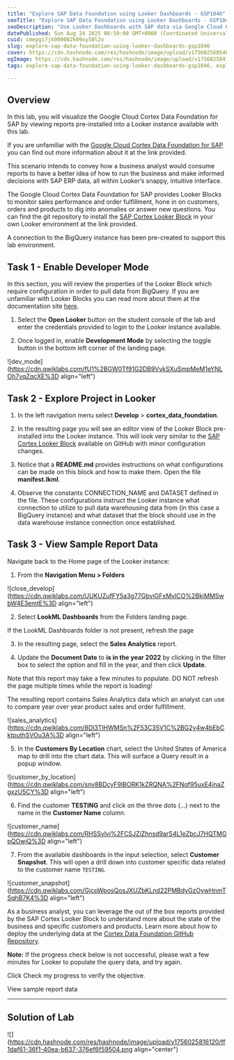 ```yaml
---
title: "Explore SAP Data Foundation using Looker Dashboards - GSP1046"
seoTitle: "Explore SAP Data Foundation using Looker Dashboards - GSP1046"
seoDescription: "Use Looker Dashboards with SAP data via Google Cloud Cortex for informed business decisions"
datePublished: Sun Aug 24 2025 08:59:00 GMT+0000 (Coordinated Universal Time)
cuid: cmepgi7jk000002k09xy50l2o
slug: explore-sap-data-foundation-using-looker-dashboards-gsp1046
cover: https://cdn.hashnode.com/res/hashnode/image/upload/v1756025685403/9f7eeabe-c21d-4250-b064-74e8e7711a21.png
ogImage: https://cdn.hashnode.com/res/hashnode/image/upload/v1756025847965/e5834c66-e340-449b-87a4-a8cf32f0d8a5.png
tags: explore-sap-data-foundation-using-looker-dashboards-gsp1046, explore-sap-data-foundation-using-looker-dashboards, gsp1046

---
```


## Overview

In this lab, you will visualize the Google Cloud Cortex Data Foundation for SAP by viewing reports pre-installed into a Looker instance available with this lab.

If you are unfamiliar with the [Google Cloud Cortex Data Foundation for SAP](https://cloud.google.com/solutions/cortex) you can find out more information about it at the link provided.

This scenario intends to convey how a business analyst would consume reports to have a better idea of how to run the business and make informed decisions with SAP ERP data, all within Looker’s snappy, intuitive interface.

The Google Cloud Cortex Data Foundation for SAP provides Looker Blocks to monitor sales performance and order fulfillment, hone in on customers, orders and products to dig into anomalies or answer new questions. You can find the git repository to install the [SAP Cortex Looker Block](https://github.com/looker-open-source/block-cortex-sap) in your own Looker environment at the link provided.

A connection to the BigQuery instance has been pre-created to support this lab environment.

## Task 1 - Enable Developer Mode

In this section, you will review the properties of the Looker Block which require configuration in order to pull data from BigQuery. If you are unfamiliar with Looker Blocks you can read more about them at the documentation site [here](https://docs.looker.com/data-modeling/looker-blocks).

1. Select the **Open Looker** button on the student console of the lab and enter the credentials provided to login to the Looker instance available.
    
2. Once logged in, enable **Development Mode** by selecting the toggle button in the bottom left corner of the landing page.
    

![dev_mode](https://cdn.qwiklabs.com/fU1%2BGW0Tf91G2DB9VvkSXuSmpMeM1eYNLOh7vqZqcXE%3D align="left")

## Task 2 - Explore Project in Looker

1. In the left navigation menu select **Develop** &gt; **cortex\_data\_foundation**.
    
2. In the resulting page you will see an editor view of the Looker Block pre-installed into the Looker instance. This will look very similar to the [SAP Cortex Looker Block](https://github.com/looker-open-source/block-cortex-sap) available on GitHub with minor configuration changes.
    
3. Notice that a **README.md** provides instructions on what configurations can be made on this block and how to make them. Open the file **manifest.lkml**.
    
4. Observe the constants CONNECTION\_NAME and DATASET defined in the file. These configurations instruct the Looker instance what connection to utilize to pull data warehousing data from (in this case a BigQuery instance) and what dataset that the block should use in the data warehouse instance connection once established.
    

## Task 3 - View Sample Report Data

Navigate back to the Home page of the Looker instance:

1. From the **Navigation Menu &gt; Folders**
    

![close_develop](https://cdn.qwiklabs.com/UUKUZufFY5a3g77GbviGFxMvICO%2BkiMMSwbW4E3emtE%3D align="left")

2. Select **LookML Dashboards** from the Folders landing page.
    

If the LookML Dashboards folder is not present, refresh the page

3. In the resulting page, select the **Sales Analytics** report.
    
4. Update the **Document Date** to **is in the year 2022** by clicking in the filter box to select the option and fill in the year, and then click **Update**.
    

Note that this report may take a few minutes to populate. DO NOT refresh the page multiple times while the report is loading!

The resulting report contains Sales Analytics data which an analyst can use to compare year over year product sales and order fulfillment.

![sales_analytics](https://cdn.qwiklabs.com/8Dl3TlHWMSn%2F53C35V1C%2BG2y4w4bEbCktputhSVOu3A%3D align="left")

5. In the **Customers By Location** chart, select the United States of America map to drill into the chart data. This will surface a Query result in a popup window.
    

![customer_by_location](https://cdn.qwiklabs.com/snv8BDcyF9lBORK1kZRQNA%2FNqf95uxE4jnaZgxzU5CY%3D align="left")

6. Find the customer **TESTING** and click on the three dots (...) next to the name in the **Customer Name** column.
    

![customer_name](https://cdn.qwiklabs.com/RHSSylvi%2FCSJZiZhnsd9arS4L1eZbcJ7HQTMGpQOwjQ%3D align="left")

7. From the available dashboards in the input selection, select **Customer Snapshot**. This will open a drill down into customer specific data related to the customer name `TESTING`.
    

![customer_snapshot](https://cdn.qwiklabs.com/GjcpWposQosJXUZbKLnd22PMBdyGzOywHnmTSqhB7K4%3D align="left")

As a business analyst, you can leverage the out of the box reports provided by the SAP Cortex Looker Block to understand more about the state of the business and specific customers and products. Learn more about how to deploy the underlying data at the [Cortex Data Foundation GitHub Repository](https://github.com/GoogleCloudPlatform/cortex-data-foundation).

**Note:** If the progress check below is not successful, please wait a few minutes for Looker to populate the query data, and try again.

Click Check my progress to verify the objective.

View sample report data

---

## Solution of Lab

![](https://cdn.hashnode.com/res/hashnode/image/upload/v1756025816120/ff1daf61-36f1-40ea-b637-376ef6f59504.png align="center")